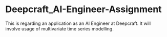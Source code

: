 # Deepcraft_AI-Engineer-Assignment
This is regarding an application as an AI Engineer at Deepcraft. It will involve usage of multivariate time series modelling.
